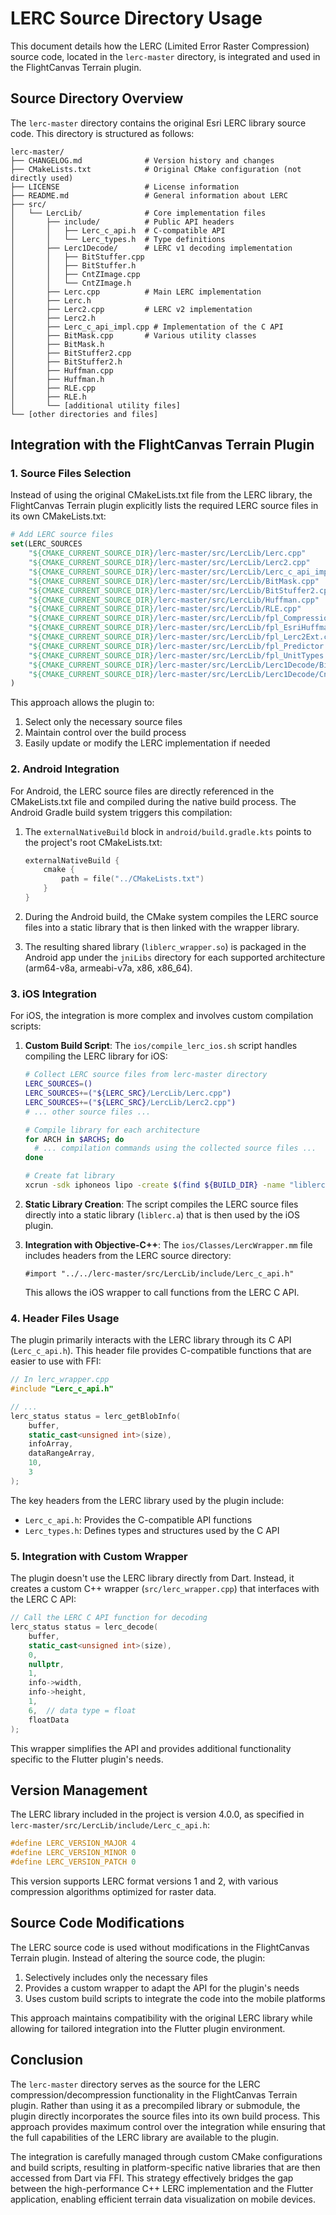 # LERC Source Directory Usage

This document details how the LERC (Limited Error Raster Compression) source code, located in the `lerc-master` directory, is integrated and used in the FlightCanvas Terrain plugin.

## Source Directory Overview

The `lerc-master` directory contains the original Esri LERC library source code. This directory is structured as follows:

```
lerc-master/
├── CHANGELOG.md              # Version history and changes
├── CMakeLists.txt            # Original CMake configuration (not directly used)
├── LICENSE                   # License information
├── README.md                 # General information about LERC
├── src/
│   └── LercLib/              # Core implementation files
│       ├── include/          # Public API headers
│       │   ├── Lerc_c_api.h  # C-compatible API
│       │   └── Lerc_types.h  # Type definitions
│       ├── Lerc1Decode/      # LERC v1 decoding implementation
│       │   ├── BitStuffer.cpp
│       │   ├── BitStuffer.h
│       │   ├── CntZImage.cpp
│       │   └── CntZImage.h
│       ├── Lerc.cpp          # Main LERC implementation
│       ├── Lerc.h
│       ├── Lerc2.cpp         # LERC v2 implementation
│       ├── Lerc2.h
│       ├── Lerc_c_api_impl.cpp # Implementation of the C API
│       ├── BitMask.cpp       # Various utility classes
│       ├── BitMask.h
│       ├── BitStuffer2.cpp
│       ├── BitStuffer2.h
│       ├── Huffman.cpp
│       ├── Huffman.h
│       ├── RLE.cpp
│       ├── RLE.h
│       └── [additional utility files]
└── [other directories and files]
```

## Integration with the FlightCanvas Terrain Plugin

### 1. Source Files Selection

Instead of using the original CMakeLists.txt file from the LERC library, the FlightCanvas Terrain plugin explicitly lists the required LERC source files in its own CMakeLists.txt:

```cmake
# Add LERC source files
set(LERC_SOURCES
    "${CMAKE_CURRENT_SOURCE_DIR}/lerc-master/src/LercLib/Lerc.cpp"
    "${CMAKE_CURRENT_SOURCE_DIR}/lerc-master/src/LercLib/Lerc2.cpp"
    "${CMAKE_CURRENT_SOURCE_DIR}/lerc-master/src/LercLib/Lerc_c_api_impl.cpp"
    "${CMAKE_CURRENT_SOURCE_DIR}/lerc-master/src/LercLib/BitMask.cpp"
    "${CMAKE_CURRENT_SOURCE_DIR}/lerc-master/src/LercLib/BitStuffer2.cpp"
    "${CMAKE_CURRENT_SOURCE_DIR}/lerc-master/src/LercLib/Huffman.cpp"
    "${CMAKE_CURRENT_SOURCE_DIR}/lerc-master/src/LercLib/RLE.cpp"
    "${CMAKE_CURRENT_SOURCE_DIR}/lerc-master/src/LercLib/fpl_Compression.cpp"
    "${CMAKE_CURRENT_SOURCE_DIR}/lerc-master/src/LercLib/fpl_EsriHuffman.cpp"
    "${CMAKE_CURRENT_SOURCE_DIR}/lerc-master/src/LercLib/fpl_Lerc2Ext.cpp"
    "${CMAKE_CURRENT_SOURCE_DIR}/lerc-master/src/LercLib/fpl_Predictor.cpp"
    "${CMAKE_CURRENT_SOURCE_DIR}/lerc-master/src/LercLib/fpl_UnitTypes.cpp"
    "${CMAKE_CURRENT_SOURCE_DIR}/lerc-master/src/LercLib/Lerc1Decode/BitStuffer.cpp"
    "${CMAKE_CURRENT_SOURCE_DIR}/lerc-master/src/LercLib/Lerc1Decode/CntZImage.cpp"
)
```

This approach allows the plugin to:
1. Select only the necessary source files
2. Maintain control over the build process
3. Easily update or modify the LERC implementation if needed

### 2. Android Integration

For Android, the LERC source files are directly referenced in the CMakeLists.txt file and compiled during the native build process. The Android Gradle build system triggers this compilation:

1. The `externalNativeBuild` block in `android/build.gradle.kts` points to the project's root CMakeLists.txt:
   ```kotlin
   externalNativeBuild {
       cmake {
           path = file("../CMakeLists.txt")
       }
   }
   ```

2. During the Android build, the CMake system compiles the LERC source files into a static library that is then linked with the wrapper library.

3. The resulting shared library (`liblerc_wrapper.so`) is packaged in the Android app under the `jniLibs` directory for each supported architecture (arm64-v8a, armeabi-v7a, x86, x86_64).

### 3. iOS Integration

For iOS, the integration is more complex and involves custom compilation scripts:

1. **Custom Build Script**: The `ios/compile_lerc_ios.sh` script handles compiling the LERC library for iOS:

   ```bash
   # Collect LERC source files from lerc-master directory
   LERC_SOURCES=()
   LERC_SOURCES+=("${LERC_SRC}/LercLib/Lerc.cpp")
   LERC_SOURCES+=("${LERC_SRC}/LercLib/Lerc2.cpp")
   # ... other source files ...

   # Compile library for each architecture
   for ARCH in $ARCHS; do
     # ... compilation commands using the collected source files ...
   done

   # Create fat library
   xcrun -sdk iphoneos lipo -create $(find ${BUILD_DIR} -name "liblerc.a") -output "Libraries/liblerc.a"
   ```

2. **Static Library Creation**: The script compiles the LERC source files directly into a static library (`liblerc.a`) that is then used by the iOS plugin.

3. **Integration with Objective-C++**: The `ios/Classes/LercWrapper.mm` file includes headers from the LERC source directory:
   ```objectivec++
   #import "../../lerc-master/src/LercLib/include/Lerc_c_api.h"
   ```
   This allows the iOS wrapper to call functions from the LERC C API.

### 4. Header Files Usage

The plugin primarily interacts with the LERC library through its C API (`Lerc_c_api.h`). This header file provides C-compatible functions that are easier to use with FFI:

```cpp
// In lerc_wrapper.cpp
#include "Lerc_c_api.h"

// ...
lerc_status status = lerc_getBlobInfo(
    buffer,
    static_cast<unsigned int>(size),
    infoArray,
    dataRangeArray,
    10,
    3
);
```

The key headers from the LERC library used by the plugin include:
- `Lerc_c_api.h`: Provides the C-compatible API functions
- `Lerc_types.h`: Defines types and structures used by the C API

### 5. Integration with Custom Wrapper

The plugin doesn't use the LERC library directly from Dart. Instead, it creates a custom C++ wrapper (`src/lerc_wrapper.cpp`) that interfaces with the LERC C API:

```cpp
// Call the LERC C API function for decoding
lerc_status status = lerc_decode(
    buffer,
    static_cast<unsigned int>(size),
    0,
    nullptr,
    1,
    info->width,
    info->height,
    1,
    6,  // data type = float
    floatData
);
```

This wrapper simplifies the API and provides additional functionality specific to the Flutter plugin's needs.

## Version Management

The LERC library included in the project is version 4.0.0, as specified in `lerc-master/src/LercLib/include/Lerc_c_api.h`:

```c
#define LERC_VERSION_MAJOR 4
#define LERC_VERSION_MINOR 0
#define LERC_VERSION_PATCH 0
```

This version supports LERC format versions 1 and 2, with various compression algorithms optimized for raster data.

## Source Code Modifications

The LERC source code is used without modifications in the FlightCanvas Terrain plugin. Instead of altering the source code, the plugin:

1. Selectively includes only the necessary files
2. Provides a custom wrapper to adapt the API for the plugin's needs
3. Uses custom build scripts to integrate the code into the mobile platforms

This approach maintains compatibility with the original LERC library while allowing for tailored integration into the Flutter plugin environment.

## Conclusion

The `lerc-master` directory serves as the source for the LERC compression/decompression functionality in the FlightCanvas Terrain plugin. Rather than using it as a precompiled library or submodule, the plugin directly incorporates the source files into its own build process. This approach provides maximum control over the integration while ensuring that the full capabilities of the LERC library are available to the plugin.

The integration is carefully managed through custom CMake configurations and build scripts, resulting in platform-specific native libraries that are then accessed from Dart via FFI. This strategy effectively bridges the gap between the high-performance C++ LERC implementation and the Flutter application, enabling efficient terrain data visualization on mobile devices.
